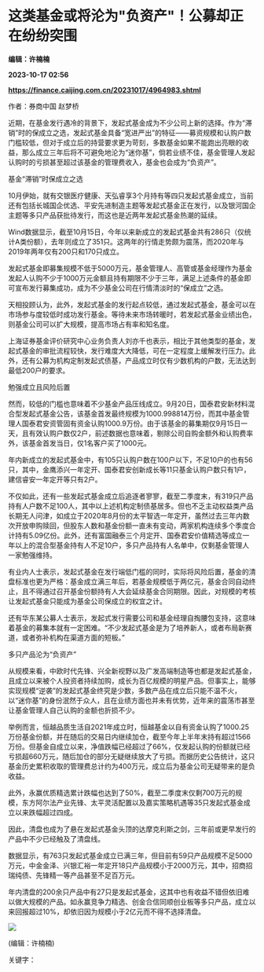 # 这类基金或将沦为"负资产"！公募却正在纷纷突围
**编辑：许楠楠**

**2023-10-17 02:56**

**https://finance.caijing.com.cn/20231017/4964983.shtml**

作者：券商中国 赵梦桥

近期，在基金发行遇冷的背景下，发起式基金成为不少公司上新的选择。作为“滞销”时的保成立之选，发起式基金具备“宽进严出”的特征——募资规模和认购户数门槛较低，但对于成立后的持营要求更为苛刻，多数基金如果不能跑出亮眼的收益，那么成立三年后将不可避免地沦为“迷你基”，倘若业绩不佳，基金管理人发起认购时的亏损甚至超过该基金的管理费收入，基金也会成为“负资产”。

基金“滞销”时保成立之选

10月伊始，就有交银医疗健康、天弘睿享3个月持有等四只发起式基金成立，当前还有包括长城国企优选、平安先进制造主题等发起式基金正在发行，以及银河国企主题等多只产品获批待发行，而这也是近两年发起式基金热潮的延续。

Wind数据显示，截至10月15日，今年以来新成立的发起式基金共有286只（仅统计A类份额），去年则成立了351只。这两年的行情走势颇为震荡，而2020年与2019年两年仅有200只和170只成立。

发起式基金即募集规模不低于5000万元，基金管理人、高管或基金经理作为基金发起人认购不少于1000万元金额且持有期限不少于三年，满足上述条件的基金即可宣布发行募集成功，成为不少基金公司在行情清淡时的“保成立”之选。

天相投顾认为，此外，发起式基金的发行起点较低，通过发起式基金，基金可以在市场参与度较低时成功发行基金。等待未来市场转暖时，若发起式基金业绩出色，则基金公司可以扩大规模，提高市场占有率和知名度。

上海证券基金评价研究中心业务负责人刘亦千也表示，相比于其他类型的基金，发起式基金的审批流程较快，发行难度大大降低，可在一定程度上缓解发行压力。此外，还有公募为机构定制发起式债基，产品成立时仅有少数机构的户数，无法达到最低200户的要求。

勉强成立且风险后置

然而，较低的门槛也意味着不少基金产品压线成立。9月20日，国泰君安新材料混合型发起式基金公告，该基金首发最终规模为1000.998814万份，而其中基金管理人国泰君安资管固有资金认购1000.9万份。由于该基金的募集期仅9月15日一天，且有效认购户数仅2户，前述数据也意味着，剔除公司自购金额外和认购费率外，该基金首发当日，仅1名客户买了1000元。

年内新成立的发起式基金中，有105只认购户数在100户以下，不足10户的也有56只，其中，金鹰添兴一年定开、国泰君安创新成长等11只基金认购户数只有1户，建信睿安一年定开等只有2户。

不仅如此，还有一些发起式基金成立后追逐者寥寥，截至二季度末，有319只产品持有人户数不足100人，其中以上述机构定制债基居多。但也不乏主动权益类产品长期无人问津，如成立于2020年8月份的太平智选一年定开，虽然过去三年内数次开放申购赎回，但股东人数和基金份额一直未有变动，两家机构连续多个季度合计持有5.09亿份。此外，还有富国融泰三个月定开、国泰君安价值精选等成立一年以上的混合型基金持有人不足10户，多只产品持有人名单中，仅剩基金管理人一家勉强维持。

有业内人士表示，发起式基金在发行端低门槛的同时，实际将风险后置，基金的清盘标准也更为严格：基金成立满三年后，若基金规模低于两亿元，基金合同自动终止，且不得通过召开基金份额持有人大会延续基金合同期限。因此，对规模的考核让发起式基金只能成为基金公司保成立的权宜之计。

还有华东某公募人士表示，发起式发行需要公司和基金经理自掏腰包支持，这意味着基金的募集本就有一定困难。“不少发起式基金是为了培养新人，或者布局新赛道，或者弥补机构在渠道方面的短板。”

多只产品沦为“负资产”

从规模来看，中欧时代先锋、兴全新视野以及广发高端制造等也都是发起式基金，且成立以来被个人投资者持续加购，成长为百亿规模的明星产品。但事实上，能够实现规模“逆袭”的发起式基金终究是少数，多数产品在成立后只能不温不火，以“迷你基”的身份泯然于众人，且在业绩方面也并未有优势，近年来的震荡市甚至让基金管理人自己认购的金额也折损不少。

举例而言，恒越品质生活自2021年成立时，恒越基金以自有资金认购了1000.25万份基金份额，并在随后的交易日内继续加仓，截至今年上半年末持有超过1566万份。但基金自成立以来，净值跌幅已经超过了66%，仅发起认购的份额就已经亏损超660万元，随后加仓的部分无疑继续放大了亏损。而据历史公告统计，这只基金历史累积收取的管理费总计约为400万元，成立后为基金公司无疑带来的是负收益。

此外，永赢优质精选累计跌幅也达到了50%，截至二季度末仅剩700万元的规模，东方阿尔法产业先锋、太平灵活配置以及嘉实策略机遇等35只发起式基金成立以来跌幅超过四成。

因此，清盘也成为了悬在发起式基金头顶的达摩克利斯之剑，三年前或更早发行的产品中不少已经触及了清盘线。

数据显示，有763只发起式基金成立已满三年，但目前有59只产品规模不足5000万元，中金金泽、兴银汇裕一年定开18只产品规模小于2000万元，其中，招商招瑞纯债、先锋精一等产品甚至不足百万元。

年内清盘的200余只产品中有27只是发起式基金，这其中也有收益不错但依旧难以做大规模的产品。如永赢竞争力精选、创金合信同顺创业板等多只产品，成立以来回报超过10%，却依旧因为规模小于2亿元而不得不选择清盘。

![](https://tx1.cdn.caijing.com.cn/2014-03-27/114048455.jpg)

(编辑：许楠楠)

关键字：